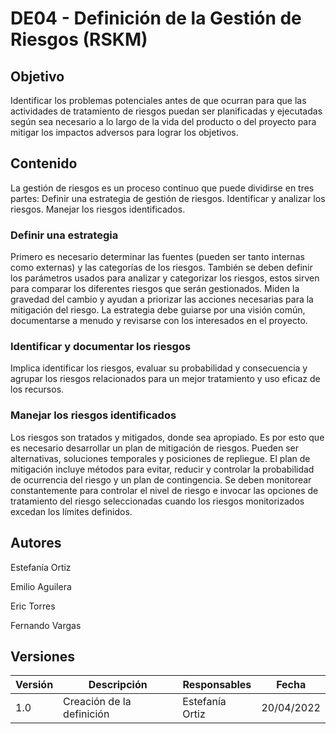 # DE04 - Definición de la Gestión de Riesgos (RSKM)

## Objetivo 
Identificar los problemas potenciales antes de que ocurran para que las actividades de tratamiento de riesgos puedan ser planificadas y ejecutadas según sea necesario a lo largo de la vida del producto o del proyecto para mitigar los impactos adversos para lograr los objetivos. 

## Contenido 
La gestión de riesgos es un proceso continuo que puede dividirse en tres partes: 
Definir una estrategia de gestión de riesgos.
Identificar y analizar los riesgos.
Manejar los riesgos identificados.

### Definir una estrategia
Primero es necesario determinar las fuentes (pueden ser tanto internas como externas) y las categorías de los riesgos. También se deben definir los parámetros usados para analizar y categorizar los riesgos, estos sirven para comparar los diferentes riesgos que serán gestionados. Miden la gravedad del cambio y ayudan a priorizar las acciones necesarias para la mitigación del riesgo. La estrategia debe guiarse por una visión común, documentarse a menudo y revisarse con los interesados en el proyecto.

### Identificar y documentar los riesgos 
Implica identificar los riesgos, evaluar su probabilidad y consecuencia y agrupar los riesgos relacionados para un mejor tratamiento y uso eficaz de los recursos. 

### Manejar los riesgos identificados
Los riesgos son tratados y mitigados, donde sea apropiado. Es por esto que es necesario desarrollar un plan de mitigación de riesgos. Pueden ser alternativas, soluciones temporales y posiciones de repliegue. El plan de mitigación incluye métodos para evitar, reducir y controlar la probabilidad de ocurrencia del riesgo y un plan de contingencia. Se deben monitorear constantemente para controlar el nivel de riesgo e invocar las opciones de tratamiento del riesgo seleccionadas cuando los riesgos monitorizados excedan los límites definidos. 

## Autores 
Estefanía Ortiz 

Emilio Aguilera 

Eric Torres

Fernando Vargas

## Versiones
| Versión | Descripción               | Responsables    | Fecha      |
| ------- | ------------------------- | --------------- | ---------- |
| 1.0     | Creación de la definición | Estefanía Ortiz | 20/04/2022 |